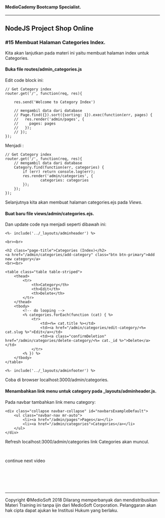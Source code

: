 #### MedioCademy Bootcamp Specialist.

---

## NodeJS Project Shop Online

### #15 Membuat Halaman Categories Index.

Kita akan lanjutkan pada materi ini yaitu membuat halaman index untuk Categories.

#### Buka file routes/admin_categories.js

Edit code block ini:

	// Get Category index
	router.get('/', function(req, res){

		res.send('Welcome to Category Index')

		// mengambil data dari database
		// Page.find({}).sort({sorting: 1}).exec(function(err, pages) {
		//   res.render('admin/pages', {
		//     pages: pages
		//   });
		// });
	});

Menjadi :

	// Get Category index
	router.get('/', function(req, res){
		// mengambil data dari database
		Category.find(function(err, categories) {
			if (err) return console.log(err);
			res.render('admin/categories', {
					categories: categories
			});
		});
	});

Selanjutnya kita akan membuat halaman categories.ejs pada *Views*.

#### Buat baru file views/admin/categories.ejs.

Dan update code nya menjadi seperti dibawah ini:

	<%- include('../_layouts/adminheader') %>

	<br><br>

	<h2 class="page-title">Categories (Index)</h2>
	<a href="/admin/categories/add-category" class="btn btn-primary">Add new category</a>
	<br><br>

	<table class="table table-striped">
		<thead>
			<tr>
				<th>Category</th>
				<th>Edit</th>
				<th>Delete</th>
			</tr>
		</thead>
		<tbody>
			<!-- do looping --> 
			<% categories.forEach(function (cat) { %>
				<tr>
					<td><%= cat.title %></td>
					<td><a href="/admin/categories/edit-category/<%= cat.slug %>">Edit</a></td>
					<td><a class="confirmDeletion" href="/admin/categories/delete-category/<%= cat._id %>">Delete</a></td>
				</tr>
			<% }) %>
		</tbody>
	</table>

	<%- include('../_layouts/adminfooter') %>

Coba di browser localhost:3000/admin/categories.

#### Menambahkan link menu untuk category pada _layouts/adminheader.js.

Pada navbar tambahkan link menu category:

	<div class="collapse navbar-collapse" id="navbarsExampleDefault">
		<ul class="navbar-nav mr-auto">
			<li><a href="/admin/pages">Pages</a></li>
			<li><a href="/admin/categories">Categories</a></li>
		</ul>
	</div>

Refresh localhost:3000/admin/categories link Categories akan muncul.

<br>

continue next video




















<br><br><br><br>

---
Copyright &copy;MedioSoft 2018 
Dilarang memperbanyak dan mendistribusikan Materi Training ini tanpa ijin dari MedioSoft Corporation. Pelanggaran akan hak cipta dapat ajukan ke Institusi Hukum yang berlaku.